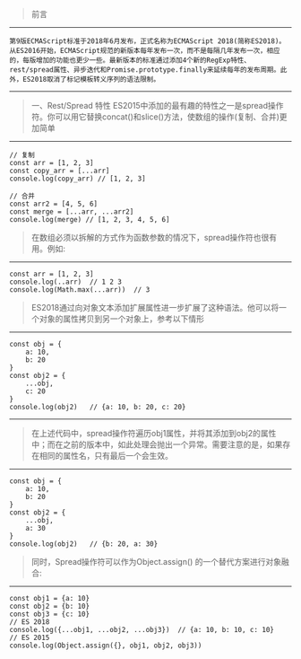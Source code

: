 > 前言
--------------------
    第9版ECMAScript标准于2018年6月发布，正式名称为ECMAScript 2018(简称ES2018)。从ES2016开始，ECMAScript规范的新版本每年发布一次，而不是每隔几年发布一次，相应的，每版增加的功能也更少一些。最新版本的标准通过添加4个新的RegExp特性、rest/spread属性、异步迭代和Promise.prototype.finally来延续每年的发布周期。此外，ES2018取消了标记模板转义序列的语法限制。
---------

> 一、Rest/Spread 特性
ES2015中添加的最有趣的特性之一是spread操作符。你可以用它替换concat()和slice()方法，使数组的操作(复制、合并)更加简单
--------
    // 复制
    const arr = [1, 2, 3]
    const copy_arr = [...arr]
    console.log(copy_arr) // [1, 2, 3]

    // 合并
    const arr2 = [4, 5, 6]
    const merge = [...arr, ...arr2]
    console.log(merge) // [1, 2, 3, 4, 5, 6]
> 在数组必须以拆解的方式作为函数参数的情况下，spread操作符也很有用。例如:
----------
    const arr = [1, 2, 3]
    console.log(..arr)  // 1 2 3
    console.log(Math.max(...arr))  // 3
>ES2018通过向对象文本添加扩展属性进一步扩展了这种语法。他可以将一个对象的属性拷贝到另一个对象上，参考以下情形
----------
    const obj = {
        a: 10,
        b: 20
    }
    const obj2 = {
        ...obj,
        c: 20
    }
    console.log(obj2)   // {a: 10, b: 20, c: 20}
--------
> 在上述代码中，spread操作符遍历obj1属性，并将其添加到obj2的属性中；而在之前的版本中，如此处理会抛出一个异常。需要注意的是，如果存在相同的属性名，只有最后一个会生效。
-------
    const obj = {
        a: 10,
        b: 20
    }
    const obj2 = {
        ...obj,
        a: 30
    }
    console.log(obj2)   // {b: 20, a: 30}
> 同时，Spread操作符可以作为Object.assign() 的一个替代方案进行对象融合:
---------
    const obj1 = {a: 10}
    const obj2 = {b: 10}
    const obj3 = {c: 10}
    // ES 2018
    console.log({...obj1, ...obj2, ...obj3})  // {a: 10, b: 10, c: 10}
    // ES 2015
    console.log(Object.assign({}, obj1, obj2, obj3))